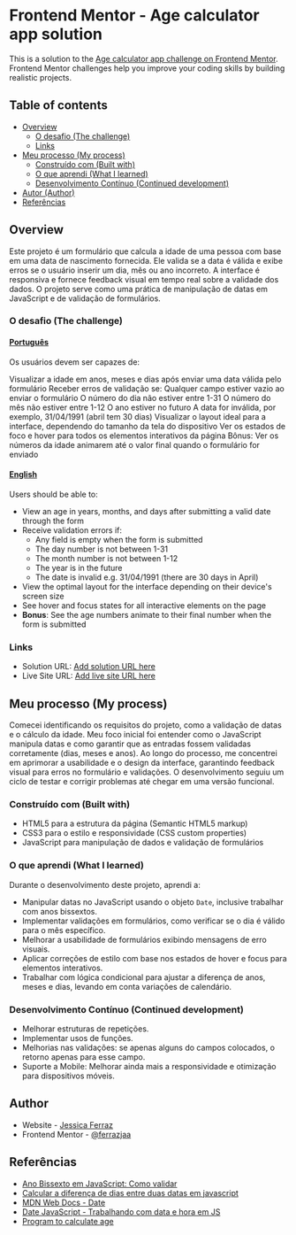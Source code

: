 # Frontend Mentor - Age calculator app solution

This is a solution to the [Age calculator app challenge on Frontend Mentor](https://www.frontendmentor.io/challenges/age-calculator-app-dF9DFFpj-Q). Frontend Mentor challenges help you improve your coding skills by building realistic projects. 

## Table of contents

- [Overview](#overview)
  - [O desafio (The challenge)](#the-challenge)
  - [Links](#links)
- [Meu processo (My process)](#my-process)
  - [Construído com (Built with)](#built-with)
  - [O que aprendi (What I learned)](#what-i-learned)
  - [Desenvolvimento Contínuo (Continued development)](#continued-development)
- [Autor (Author)](#author)
- [Referências](#acknowledgments)



## Overview

Este projeto é um formulário que calcula a idade de uma pessoa com base em uma data de nascimento fornecida. Ele valida se a data é válida e exibe erros se o usuário inserir um dia, mês ou ano incorreto. A interface é responsiva e fornece feedback visual em tempo real sobre a validade dos dados. O projeto serve como uma prática de manipulação de datas em JavaScript e de validação de formulários.


### O desafio (The challenge)

#### <u>Português</u>
Os usuários devem ser capazes de:

Visualizar a idade em anos, meses e dias após enviar uma data válida pelo formulário
Receber erros de validação se:
Qualquer campo estiver vazio ao enviar o formulário
O número do dia não estiver entre 1-31
O número do mês não estiver entre 1-12
O ano estiver no futuro
A data for inválida, por exemplo, 31/04/1991 (abril tem 30 dias)
Visualizar o layout ideal para a interface, dependendo do tamanho da tela do dispositivo
Ver os estados de foco e hover para todos os elementos interativos da página
Bônus: Ver os números da idade animarem até o valor final quando o formulário for enviado

#### <u>English </u>
Users should be able to:

- View an age in years, months, and days after submitting a valid date through the form
- Receive validation errors if:
  - Any field is empty when the form is submitted
  - The day number is not between 1-31
  - The month number is not between 1-12
  - The year is in the future
  - The date is invalid e.g. 31/04/1991 (there are 30 days in April)
- View the optimal layout for the interface depending on their device's screen size
- See hover and focus states for all interactive elements on the page
- **Bonus**: See the age numbers animate to their final number when the form is submitted


### Links

- Solution URL: [Add solution URL here](https://your-solution-url.com)
- Live Site URL: [Add live site URL here](https://your-live-site-url.com)

## Meu processo (My process)

Comecei identificando os requisitos do projeto, como a validação de datas e o cálculo da idade. Meu foco inicial foi entender como o JavaScript manipula datas e como garantir que as entradas fossem validadas corretamente (dias, meses e anos). Ao longo do processo, me concentrei em aprimorar a usabilidade e o design da interface, garantindo feedback visual para erros no formulário e validações. O desenvolvimento seguiu um ciclo de testar e corrigir problemas até chegar em uma versão funcional.


### Construído com (Built with)
- HTML5 para a estrutura da página (Semantic HTML5 markup)
- CSS3 para o estilo e responsividade (CSS custom properties)
- JavaScript para manipulação de dados e validação de formulários


### O que aprendi (What I learned)

Durante o desenvolvimento deste projeto, aprendi a:
- Manipular datas no JavaScript usando o objeto `Date`, inclusive trabalhar com anos bissextos.
- Implementar validações em formulários, como verificar se o dia é válido para o mês específico.
- Melhorar a usabilidade de formulários exibindo mensagens de erro visuais.
- Aplicar correções de estilo com base nos estados de hover e focus para elementos interativos.
- Trabalhar com lógica condicional para ajustar a diferença de anos, meses e dias, levando em conta variações de calendário.



### Desenvolvimento Contínuo (Continued development)

- Melhorar estruturas de repetições.
- Implementar usos de funções.
- Melhorias nas validações: se apenas alguns do campos colocados, o retorno apenas para esse campo.
- Suporte a Mobile: Melhorar ainda mais a responsividade e otimização para dispositivos móveis.


## Author

- Website - [Jessica Ferraz](https://www.your-site.com)
- Frontend Mentor - [@ferrazjaa](https://www.frontendmentor.io/profile/ferrazjaa)



## Referências 

- [Ano Bissexto em JavaScript: Como validar](https://www.javascriptprogressivo.net/2018/12/Ano-Bissexto-JavaScript-Validar.html#google_vignette)
- [Calcular a diferença de dias entre duas datas em javascript](https://horadecodar.com.br/calcular-a-diferenca-de-dias-entre-duas-datas-em-javascript//)
- [MDN Web Docs - Date](https://developer.mozilla.org/pt-BR/docs/Web/JavaScript/Reference/Global_Objects/Date)
- [Date JavaScript - Trabalhando com data e hora em JS](https://www.devmedia.com.br/date-javascript-trabalhando-com-data-e-hora-em-js/37222)
- [Program to calculate age](https://www.geeksforgeeks.org/program-calculate-age/)

